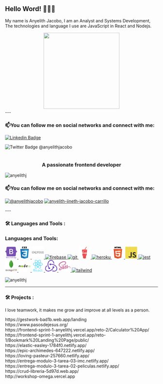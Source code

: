 <h2>Hello Word! 👋👩‍💻</h2>

<p>My name is Anyelith Jacobo, I am an Analyst and Systems Development,
The technologies and language I use are JavaScript in React and Nodejs.</p>
<div align="center">
  <img src="https://media.giphy.com/media/5WILqPq29TyIkVCSej/giphy.gif" width="250" height="250"/>
</div>
---

### :mailbox:You can follow me on social networks and connect with me: 
[![Linkedin Badge](https://img.shields.io/badge/-Anyelith-blue?style=flat&logo=Linkedin&logoColor=white)]("https://www.linkedin.com/in/anyelith-jineth-jacobo-carrillo")
<div id="badges">
<div id="badges">
<a><img src="https://img.shields.io/badge/Twitter-blue?style=for-the-badge&logo=twitter&logoColor=white" alt="Twitter Badge"/>  @anyelithjacobo</br></a>
</div></br>


<h3 align="center">A passionate frontend developer</h3>

<p align="left"> <img src="https://komarev.com/ghpvc/?username=anyelithj&label=Profile%20views&color=0e75b6&style=flat" alt="anyelithj" /> </p>

### :mailbox:You can follow me on social networks and connect with me: 
<p align="left">
<a href="https://twitter.com/@anyelithj" target="blank"><img align="center" src="https://raw.githubusercontent.com/rahuldkjain/github-profile-readme-generator/master/src/images/icons/Social/twitter.svg" alt="@anyelithjacobo" height="30" width="40" /></a>
<a href="https://linkedin.com/in/anyelith-jineth-jacobo-carrillo" target="blank"><img align="center" src="https://raw.githubusercontent.com/rahuldkjain/github-profile-readme-generator/master/src/images/icons/Social/linked-in-alt.svg" alt="anyelith-jineth-jacobo-carrillo" height="30" width="40" /></a>
</p>
---

### :hammer_and_wrench: Languages and Tools :
<h3 align="left">Languages and Tools:</h3>
<p align="left"> <a href="https://getbootstrap.com" target="_blank" rel="noreferrer"> <img src="https://raw.githubusercontent.com/devicons/devicon/master/icons/bootstrap/bootstrap-plain-wordmark.svg" alt="bootstrap" width="40" height="40"/> </a> <a href="https://www.w3schools.com/css/" target="_blank" rel="noreferrer"> <img src="https://raw.githubusercontent.com/devicons/devicon/master/icons/css3/css3-original-wordmark.svg" alt="css3" width="40" height="40"/> </a> <a href="https://expressjs.com" target="_blank" rel="noreferrer"> <img src="https://raw.githubusercontent.com/devicons/devicon/master/icons/express/express-original-wordmark.svg" alt="express" width="40" height="40"/> </a> <a href="https://firebase.google.com/" target="_blank" rel="noreferrer"> <img src="https://www.vectorlogo.zone/logos/firebase/firebase-icon.svg" alt="firebase" width="40" height="40"/> </a> <a href="https://git-scm.com/" target="_blank" rel="noreferrer"> <img src="https://www.vectorlogo.zone/logos/git-scm/git-scm-icon.svg" alt="git" width="40" height="40"/> </a> <a href="https://gulpjs.com" target="_blank" rel="noreferrer"> <img src="https://raw.githubusercontent.com/devicons/devicon/master/icons/gulp/gulp-plain.svg" alt="gulp" width="40" height="40"/> </a> <a href="https://heroku.com" target="_blank" rel="noreferrer"> <img src="https://www.vectorlogo.zone/logos/heroku/heroku-icon.svg" alt="heroku" width="40" height="40"/> </a> <a href="https://www.w3.org/html/" target="_blank" rel="noreferrer"> <img src="https://raw.githubusercontent.com/devicons/devicon/master/icons/html5/html5-original-wordmark.svg" alt="html5" width="40" height="40"/> </a> <a href="https://developer.mozilla.org/en-US/docs/Web/JavaScript" target="_blank" rel="noreferrer"> <img src="https://raw.githubusercontent.com/devicons/devicon/master/icons/javascript/javascript-original.svg" alt="javascript" width="40" height="40"/> </a> <a href="https://jestjs.io" target="_blank" rel="noreferrer"> <img src="https://www.vectorlogo.zone/logos/jestjsio/jestjsio-icon.svg" alt="jest" width="40" height="40"/> </a> <a href="https://www.mongodb.com/" target="_blank" rel="noreferrer"> <img src="https://raw.githubusercontent.com/devicons/devicon/master/icons/mongodb/mongodb-original-wordmark.svg" alt="mongodb" width="40" height="40"/> </a> <a href="https://nodejs.org" target="_blank" rel="noreferrer"> <img src="https://raw.githubusercontent.com/devicons/devicon/master/icons/nodejs/nodejs-original-wordmark.svg" alt="nodejs" width="40" height="40"/> </a> <a href="https://reactjs.org/" target="_blank" rel="noreferrer"> <img src="https://raw.githubusercontent.com/devicons/devicon/master/icons/react/react-original-wordmark.svg" alt="react" width="40" height="40"/> </a> <a href="https://redux.js.org" target="_blank" rel="noreferrer"> <img src="https://raw.githubusercontent.com/devicons/devicon/master/icons/redux/redux-original.svg" alt="redux" width="40" height="40"/> </a> <a href="https://sass-lang.com" target="_blank" rel="noreferrer"> <img src="https://raw.githubusercontent.com/devicons/devicon/master/icons/sass/sass-original.svg" alt="sass" width="40" height="40"/> </a> <a href="https://tailwindcss.com/" target="_blank" rel="noreferrer"> <img src="https://www.vectorlogo.zone/logos/tailwindcss/tailwindcss-icon.svg" alt="tailwind" width="40" height="40"/> </a> <a href="https://www.typescriptlang.org/" target="_blank" rel="noreferrer"> 
 </a> </p>

<p><img align="center" src="https://github-readme-stats.vercel.app/api/top-langs?username=anyelithj&show_icons=true&locale=en&layout=compact" alt="anyelithj" /></p>

---

### :hammer_and_wrench: Projects :
<p>I love teamwork, it makes me grow and improve at all levels as a person.</p>
https://gestwork-bad1b.web.app/landing<br>
https://www.pasosdejesus.org/<br>
https://frontend-sprint-1-anyelithj.vercel.app/reto-2/Calculator%20App/<br>
https://frontend-sprint-1-anyelithj.vercel.app/reto-1/Bookmark%20Landing%20Page/public/<br>
https://elastic-easley-1784f0.netlify.app/<br>
https://epic-archimedes-647222.netlify.app/<br>
https://loving-pasteur-257660.netlify.app/<br>
https://entrega-modulo-3-tarea-03-imc.netlify.app/<br>
https://entrega-modulo-3-tarea-02-peliculas.netlify.app/<br>
https://crud-libreria-5d97d.web.app/<br>
http://workshop-omega.vercel.app<br>

